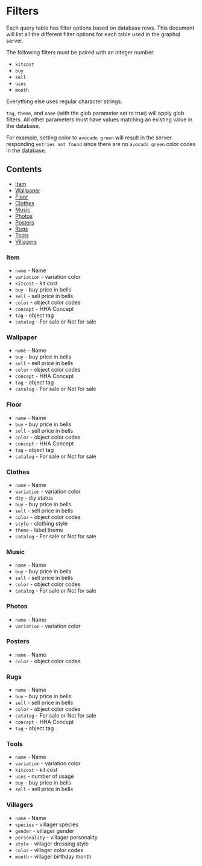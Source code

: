 # Filters

Each query table has filter options based on database rows. This document will list all the different filter options for each table used
in the graphql server.

The following filters must be paired with an integer number:

- `kitcost`
- `buy`
- `sell`
- `uses`
- `month`

Everything else uses regular character strings.

`tag`, `theme`, and `name` (with the glob parameter set to true) will apply glob filters. All other parameters must have values
matching an existing value in the database.

For example, setting color to `avocado green` will result in the server responding `entries not found` since there are no `avocado green`
color codes in the database.

## Contents

- [Item](#item)
- [Wallpaper](#wallpaper)
- [Floor](#floor)
- [Clothes](#clothes)
- [Music](#music)
- [Photos](#photos)
- [Posters](#posters)
- [Rugs](#rugs)
- [Tools](#tools)
- [Villagers](#villagers)


### Item

- `name` - Name
- `variation` - variation color
- `kitcost` - kit cost
- `buy` - buy price in bells
- `sell` - sell price in bells
- `color` - object color codes
- `concept` - HHA Concept
- `tag` - object tag
- `catalog` - For sale or Not for sale

### Wallpaper

- `name` - Name
- `buy` - buy price in bells
- `sell` - sell price in bells
- `color` - object color codes
- `concept` - HHA Concept
- `tag` - object tag
- `catalog` - For sale or Not for sale

### Floor

- `name` - Name
- `buy` - buy price in bells
- `sell` - sell price in bells
- `color` - object color codes
- `concept` - HHA Concept
- `tag` - object tag
- `catalog` - For sale or Not for sale

### Clothes

- `name` - Name
- `variation` - variation color
- `diy` - diy status
- `buy` - buy price in bells
- `sell` - sell price in bells
- `color` - object color codes
- `style` - clothing style
- `theme` - label theme
- `catalog` - For sale or Not for sale

### Music

- `name` - Name
- `buy` - buy price in bells
- `sell` - sell price in bells
- `color` - object color codes
- `catalog` - For sale or Not for sale

### Photos

- `name` - Name
- `variation` - variation color

### Posters

- `name` - Name
- `color` - object color codes

### Rugs

- `name` - Name
- `buy` - buy price in bells
- `sell` - sell price in bells
- `color` - object color codes
- `catalog` - For sale or Not for sale
- `concept` - HHA Concept
- `tag` - object tag

### Tools

- `name` - Name
- `variation` - variation color
- `kitcost` - kit cost
- `uses` - number of usage
- `buy` - buy price in bells
- `sell` - sell price in bells

### Villagers

- `name` - Name
- `species` - villager species
- `gender` - villager gender
- `personality` - villager personality
- `style` - villager dressing style
- `color` - villager color codes
- `month` - villager birthday month
